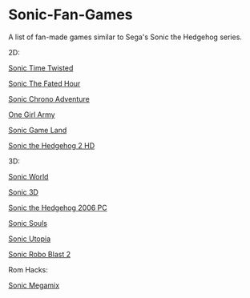 # Sonic-Fan-Games
A list of fan-made games similar to Sega's Sonic the Hedgehog series.

2D:

[Sonic Time Twisted](https://www.youtube.com/redirect?redir_token=A6o4V63kWKwHLTkFJFVD8ynVKHt8MTUyOTIwMDg2OUAxNTI5MTE0NDY5&q=http%3A%2F%2Fwww.indiedb.com%2Fgames%2Fsonic-time-twisted%2Fdownloads%2Fsonic-time-twisted-sagexpo-act-2-demo&event=video_description&v=gyQYZ6-Uqy4)

[Sonic The Fated Hour](https://www.youtube.com/redirect?redir_token=A6o4V63kWKwHLTkFJFVD8ynVKHt8MTUyOTIwMDg2OUAxNTI5MTE0NDY5&q=https%3A%2F%2Finfo.sonicretro.org%2FSonic%3A_The_Fated_Hour&event=video_description&v=gyQYZ6-Uqy4)

[Sonic Chrono Adventure](https://www.youtube.com/redirect?redir_token=A6o4V63kWKwHLTkFJFVD8ynVKHt8MTUyOTIwMDg2OUAxNTI5MTE0NDY5&q=https%3A%2F%2Fsites.google.com%2Fsite%2Fsonicchronoadventure%2F&event=video_description&v=gyQYZ6-Uqy4)

[One Girl Army](https://www.youtube.com/redirect?redir_token=zt8hPbbf2YinWrzPgWRHZ6MbrgB8MTUyOTY2MDUwMEAxNTI5NTc0MTAw&v=PLtqGVty2IY&q=http%3A%2F%2Fwww.caiman.us%2Fscripts%2Ffw%2Ff1815.html&event=video_description)

[Sonic Game Land](https://www.youtube.com/redirect?redir_token=zt8hPbbf2YinWrzPgWRHZ6MbrgB8MTUyOTY2MDUwMEAxNTI5NTc0MTAw&v=PLtqGVty2IY&q=https%3A%2F%2Fgamejolt.com%2Fgames%2Fsonic-game-land%2F23567&event=video_description)

[Sonic the Hedgehog 2 HD](https://www.youtube.com/redirect?redir_token=zt8hPbbf2YinWrzPgWRHZ6MbrgB8MTUyOTY2MDUwMEAxNTI5NTc0MTAw&v=PLtqGVty2IY&q=http%3A%2F%2Finfo.sonicretro.org%2FSonic_the_Hedgehog_2_HD&event=video_description)


3D:

[Sonic World](https://www.youtube.com/redirect?redir_token=A6o4V63kWKwHLTkFJFVD8ynVKHt8MTUyOTIwMDg2OUAxNTI5MTE0NDY5&q=http%3A%2F%2Fsonicworldfangame.com%2F&event=video_description&v=gyQYZ6-Uqy4)

[Sonic 3D](https://www.youtube.com/redirect?redir_token=A6o4V63kWKwHLTkFJFVD8ynVKHt8MTUyOTIwMDg2OUAxNTI5MTE0NDY5&q=http%3A%2F%2Fgamejolt.com%2Fgames%2Fsonic-the-hedgehog-3d%2F13798&event=video_description&v=gyQYZ6-Uqy4)

[Sonic the Hedgehog 2006 PC](https://www.youtube.com/redirect?redir_token=zt8hPbbf2YinWrzPgWRHZ6MbrgB8MTUyOTY2MDUwMEAxNTI5NTc0MTAw&v=PLtqGVty2IY&q=https%3A%2F%2Finfo.sonicretro.org%2FSonic_the_Hedgehog_2006_PC&event=video_description)

[Sonic Souls](https://www.youtube.com/redirect?redir_token=zt8hPbbf2YinWrzPgWRHZ6MbrgB8MTUyOTY2MDUwMEAxNTI5NTc0MTAw&v=PLtqGVty2IY&q=http%3A%2F%2Fdokydoky.wixsite.com%2Fsonic-souls&event=video_description)

[Sonic Utopia](https://www.youtube.com/watch?v=5paaz16Nw20)

[Sonic Robo Blast 2](https://www.youtube.com/redirect?redir_token=zt8hPbbf2YinWrzPgWRHZ6MbrgB8MTUyOTY2MDUwMEAxNTI5NTc0MTAw&v=PLtqGVty2IY&q=https%3A%2F%2Fwww.srb2.org%2F&event=video_description)


Rom Hacks:

[Sonic Megamix](http://info.sonicretro.org/Sonic_the_Hedgehog_Megamix)

